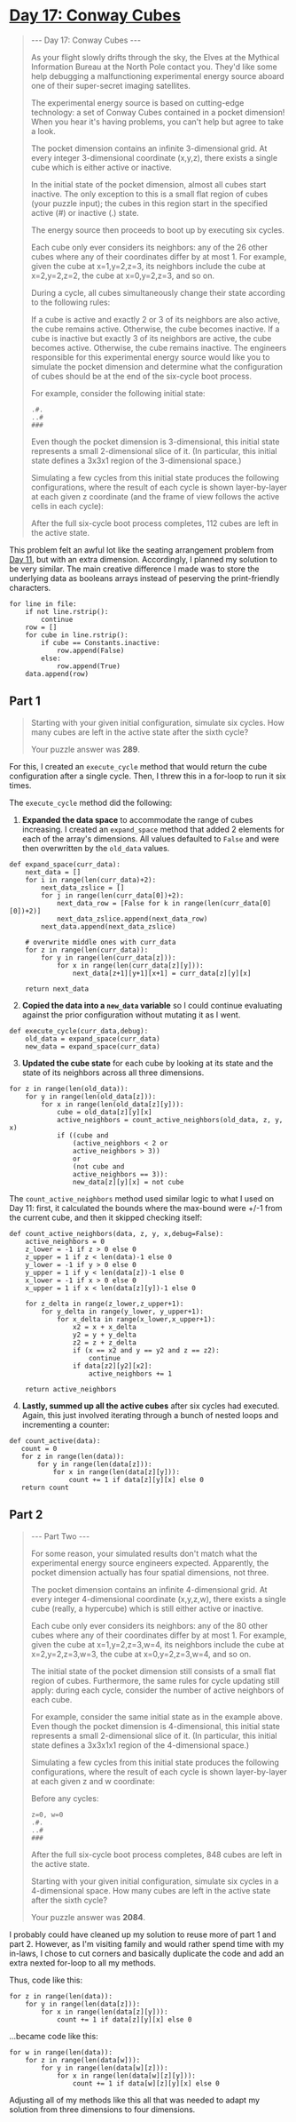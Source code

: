 # [Day 17: Conway Cubes](https://adventofcode.com/2020/day/17)
>--- Day 17: Conway Cubes ---
>
>As your flight slowly drifts through the sky, the Elves at the Mythical Information Bureau at the North Pole contact you. They'd like some help debugging a malfunctioning experimental energy source aboard one of their super-secret imaging satellites.
>
>The experimental energy source is based on cutting-edge technology: a set of Conway Cubes contained in a pocket dimension! When you hear it's having problems, you can't help but agree to take a look.
>
>The pocket dimension contains an infinite 3-dimensional grid. At every integer 3-dimensional coordinate (x,y,z), there exists a single cube which is either active or inactive.
>
>In the initial state of the pocket dimension, almost all cubes start inactive. The only exception to this is a small flat region of cubes (your puzzle input); the cubes in this region start in the specified active (#) or inactive (.) state.
>
>The energy source then proceeds to boot up by executing six cycles.
>
>Each cube only ever considers its neighbors: any of the 26 other cubes where any of their coordinates differ by at most 1. For example, given the cube at x=1,y=2,z=3, its neighbors include the cube at x=2,y=2,z=2, the cube at x=0,y=2,z=3, and so on.
>
>During a cycle, all cubes simultaneously change their state according to the following rules:
>
>If a cube is active and exactly 2 or 3 of its neighbors are also active, the cube remains active. Otherwise, the cube becomes inactive.
>If a cube is inactive but exactly 3 of its neighbors are active, the cube becomes active. Otherwise, the cube remains inactive.
>The engineers responsible for this experimental energy source would like you to simulate the pocket dimension and determine what the configuration of cubes should be at the end of the six-cycle boot process.
>
>For example, consider the following initial state:
>```
>.#.
>..#
>###
>```
>Even though the pocket dimension is 3-dimensional, this initial state represents a small 2-dimensional slice of it. (In particular, this initial state defines a 3x3x1 region of the 3-dimensional space.)
>
>Simulating a few cycles from this initial state produces the following configurations, where the result of each cycle is shown layer-by-layer at each given z coordinate (and the frame of view follows the active cells in each cycle):
>
>After the full six-cycle boot process completes, 112 cubes are left in the active state.

This problem felt an awful lot like the seating arrangement problem from [Day 11](https://adventofcode.com/2020/day/11), but with an extra dimension. Accordingly, I planned my solution to be very similar. The main creative difference I made was to store the underlying data as booleans arrays instead of peserving the print-friendly characters.

```
for line in file:
    if not line.rstrip():
        continue
    row = []
    for cube in line.rstrip():
        if cube == Constants.inactive:
            row.append(False)
        else:
            row.append(True)
    data.append(row)
```

## Part 1
>Starting with your given initial configuration, simulate six cycles. How many cubes are left in the active state after the sixth cycle?
>
>Your puzzle answer was **289**.

For this, I created an `execute_cycle` method that would return the cube configuration after a single cycle. Then, I threw this in a for-loop to run it six times.

The `execute_cycle` method did the following:

1. **Expanded the data space** to accommodate the range of cubes increasing. I created an `expand_space` method that added 2 elements for each of the array's dimensions. All values defaulted to `False` and were then overwritten by the `old_data` values.
```
def expand_space(curr_data):
    next_data = []
    for i in range(len(curr_data)+2):
        next_data_zslice = []
        for j in range(len(curr_data[0])+2):
            next_data_row = [False for k in range(len(curr_data[0][0])+2)]
            next_data_zslice.append(next_data_row)
        next_data.append(next_data_zslice)

    # overwrite middle ones with curr_data
    for z in range(len(curr_data)):
        for y in range(len(curr_data[z])):
            for x in range(len(curr_data[z][y])):
                next_data[z+1][y+1][x+1] = curr_data[z][y][x]

    return next_data
```

2. **Copied the data into a `new_data` variable** so I could continue evaluating against the prior configuration without mutating it as I went.

```
def execute_cycle(curr_data,debug):
    old_data = expand_space(curr_data)
    new_data = expand_space(curr_data)
```

3. **Updated the cube state** for each cube by looking at its state and the state of its neighbors across all three dimensions.
```
for z in range(len(old_data)):
    for y in range(len(old_data[z])):
        for x in range(len(old_data[z][y])):
            cube = old_data[z][y][x]
            active_neighbors = count_active_neighbors(old_data, z, y, x)
            if ((cube and 
                (active_neighbors < 2 or 
                active_neighbors > 3)) 
                or 
                (not cube and 
                active_neighbors == 3)):
                new_data[z][y][x] = not cube
```

The `count_active_neighbors` method used similar logic to what I used on Day 11: first, it calculated the bounds where the max-bound were +/-1 from the current cube, and then it skipped checking itself:
```
def count_active_neighbors(data, z, y, x,debug=False):
    active_neighbors = 0
    z_lower = -1 if z > 0 else 0
    z_upper = 1 if z < len(data)-1 else 0
    y_lower = -1 if y > 0 else 0
    y_upper = 1 if y < len(data[z])-1 else 0
    x_lower = -1 if x > 0 else 0
    x_upper = 1 if x < len(data[z][y])-1 else 0

    for z_delta in range(z_lower,z_upper+1):
        for y_delta in range(y_lower, y_upper+1):
            for x_delta in range(x_lower,x_upper+1):
                x2 = x + x_delta
                y2 = y + y_delta
                z2 = z + z_delta
                if (x == x2 and y == y2 and z == z2):
                    continue
                if data[z2][y2][x2]:
                    active_neighbors += 1

    return active_neighbors
```
 4. **Lastly, summed up all the active cubes** after six cycles had executed. Again, this just involved iterating through a bunch of nested loops and incrementing a counter:
 ```
 def count_active(data):
    count = 0
    for z in range(len(data)):
        for y in range(len(data[z])):
            for x in range(len(data[z][y])):
                count += 1 if data[z][y][x] else 0
    return count
 ```

## Part 2
>--- Part Two ---
>
>For some reason, your simulated results don't match what the experimental energy source engineers expected. Apparently, the pocket dimension actually has four spatial dimensions, not three.
>
>The pocket dimension contains an infinite 4-dimensional grid. At every integer 4-dimensional coordinate (x,y,z,w), there exists a single cube (really, a hypercube) which is still either active or inactive.
>
>Each cube only ever considers its neighbors: any of the 80 other cubes where any of their coordinates differ by at most 1. For example, given the cube at x=1,y=2,z=3,w=4, its neighbors include the cube at x=2,y=2,z=3,w=3, the cube at x=0,y=2,z=3,w=4, and so on.
>
>The initial state of the pocket dimension still consists of a small flat region of cubes. Furthermore, the same rules for cycle updating still apply: during each cycle, consider the number of active neighbors of each cube.
>
>For example, consider the same initial state as in the example above. Even though the pocket dimension is 4-dimensional, this initial state represents a small 2-dimensional slice of it. (In particular, this initial state defines a 3x3x1x1 region of the 4-dimensional space.)
>
>Simulating a few cycles from this initial state produces the following configurations, where the result of each cycle is shown layer-by-layer at each given z and w coordinate:
>
>Before any cycles:
>```
>z=0, w=0
>.#.
>..#
>###
>```
>After the full six-cycle boot process completes, 848 cubes are left in the active state.
>
>Starting with your given initial configuration, simulate six cycles in a 4-dimensional space. How many cubes are left in the active state after the sixth cycle?
>
>Your puzzle answer was **2084**.

I probably could have cleaned up my solution to reuse more of part 1 and part 2. However, as I'm visiting family and would rather spend time with my in-laws, I chose to cut corners and basically duplicate the code and add an extra nexted for-loop to all my methods.

Thus, code like this:
```
for z in range(len(data)):
    for y in range(len(data[z])):
        for x in range(len(data[z][y])):
            count += 1 if data[z][y][x] else 0
```
...became code like this:
```
for w in range(len(data)):
    for z in range(len(data[w])):
        for y in range(len(data[w][z])):
            for x in range(len(data[w][z][y])):
                count += 1 if data[w][z][y][x] else 0
```

Adjusting all of my methods like this all that was needed to adapt my solution from three dimensions to four dimensions.